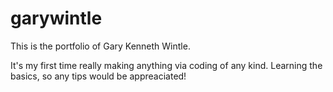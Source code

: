 # garywintle

This is the portfolio of Gary Kenneth Wintle.

It's my first time really making anything via coding of any kind. Learning the basics, so any tips would be appreaciated!
